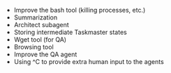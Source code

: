 - Improve the bash tool (killing processes, etc.)
- Summarization
- Architect subagent
- Storing intermediate Taskmaster states
- Wget tool (for QA)
- Browsing tool
- Improve the QA agent
- Using ^C to provide extra human input to the agents
